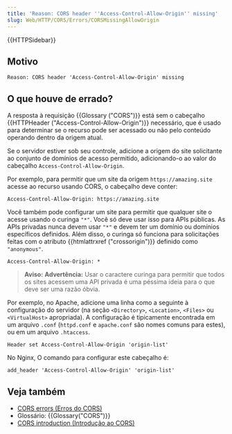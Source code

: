```yaml
---
title: 'Reason: CORS header ''Access-Control-Allow-Origin'' missing'
slug: Web/HTTP/CORS/Errors/CORSMissingAllowOrigin
---
```

{{HTTPSidebar}}

## Motivo

```
Reason: CORS header 'Access-Control-Allow-Origin' missing
```

## O que houve de errado?

A resposta à requisição {{Glossary ("CORS")}} está sem o cabeçalho {{HTTPHeader ("Access-Control-Allow-Origin")}} necessário, que é usado para determinar se o recurso pode ser acessado ou não pelo conteúdo operando dentro da origem atual.

Se o servidor estiver sob seu controle, adicione a origem do site solicitante ao conjunto de domínios de acesso permitido, adicionando-o ao valor do cabeçalho `Access-Control-Allow-Origin`.

Por exemplo, para permitir que um site da origem `https://amazing.site` acesse ao recurso usando CORS, o cabeçalho deve conter:

```
Access-Control-Allow-Origin: https://amazing.site
```

Você também pode configurar um site para permitir que qualquer site o acesse usando o curinga `"*"`. Você só deve usar isso para APIs públicas. As APIs privadas nunca devem usar `"*"` e devem ter um domínio ou domínios específicos definidos. Além disso, o curinga só funciona para solicitações feitas com o atributo {{htmlattrxref ("crossorigin")}} definido como `"anonymous"`.

```
Access-Control-Allow-Origin: *
```

> **Aviso:** **Advertência:** Usar o caractere curinga para permitir que todos os sites acessem uma API privada é uma péssima ideia para o que deve ser uma razão óbvia.

Por exemplo, no Apache, adicione uma linha como a seguinte à configuração do servidor (na seção `<Directory>`, `<Location>`, `<Files>` ou `<VirtualHost>` apropriada). A configuração é tipicamente encontrada em um arquivo `.conf` (`httpd.conf` e `apache.conf` são nomes comuns para estes), ou em um arquivo `.htaccess`.

```
Header set Access-Control-Allow-Origin 'origin-list'
```

No Nginx, O comando para configurar este cabeçalho é:

```
add_header 'Access-Control-Allow-Origin' 'origin-list'
```

## Veja também

- [CORS errors (Erros do CORS)](/pt-BR/docs/Web/HTTP/CORS/Errors)
- Glossário: {{Glossary("CORS")}}
- [CORS introduction (Introdução ao CORS)](/pt-BR/docs/Web/HTTP/CORS)
